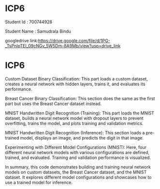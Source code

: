 # ICP6
Student Id : 700744928

Student Name : Samudrala Bindu

googledrive link:https://drive.google.com/file/d/1PG-_TsPnIpTEI_09cNGv_5W5Dm-8A9Mb/view?usp=drive_link

# ICP6
Custom Dataset Binary Classification: This part loads a custom dataset, creates a neural network with hidden layers, trains it, and evaluates its performance.

Breast Cancer Binary Classification: This section does the same as the first part but uses the Breast Cancer dataset instead.

MNIST Handwritten Digit Recognition (Training): This part loads the MNIST dataset, builds a neural network model with dropout layers to prevent overfitting, trains the model, and plots training and validation metrics.

MNIST Handwritten Digit Recognition (Inference): This section loads a pre-trained model, displays an image, and predicts the digit in that image.

Experimenting with Different Model Configurations (MNIST): Here, four different neural network models with various configurations are defined, trained, and evaluated. Training and validation performance is visualized.

In summary, this code demonstrates building and training neural network models on custom datasets, the Breast Cancer dataset, and the MNIST dataset. It explores different model configurations and showcases how to use a trained model for inference.

